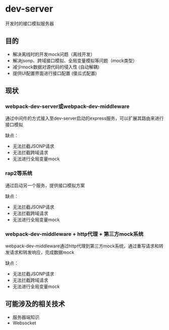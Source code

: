 # dev-server

开发时的接口模拟服务器

## 目的

- 解决离线时的开发mock问题（离线开发）
- 解决jsonp、跨域接口模拟、全局变量模拟等问题（mock类型）
- 减少mock数据对源代码的侵入性 (自动解耦)
- 提供UI配置界面进行接口配置 (傻瓜式配置)

## 现状

### webpack-dev-server或webpack-dev-middleware

通过中间件的方式接入至dev-server启动的express服务，可以扩展其路由来进行接口模拟

缺点：

- 无法拦截JSONP请求
- 无法拦截跨域请求
- 无法进行全局变量mock

### rap2等系统

通过启动另一个服务，提供接口模拟方案

缺点：

- 无法拦截JSONP请求
- 无法拦截跨域请求
- 无法进行全局变量mock

### webpack-dev-middleware + http代理 + 第三方mock系统

webpack-dev-middleware通过http代理到第三方mock系统，通过重写请求和转发请求和转发响应，完成数据mock

缺点：

- 无法拦截JSONP请求
- 无法拦截跨域请求
- 无法进行全局变量mock

## 可能涉及的相关技术

- 服务器端知识
- Websocket
